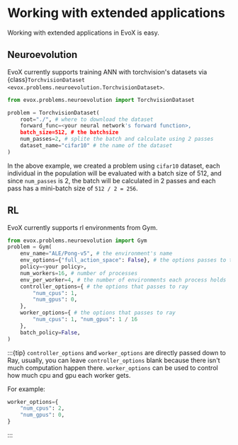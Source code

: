 # Working with extended applications

Working with extended applications in EvoX is easy.

## Neuroevolution

EvoX currently supports training ANN with torchvision's datasets via {class}`TorchvisionDataset <evox.problems.neuroevolution.TorchvisionDataset>`.

```python
from evox.problems.neuroevolution import TorchvisionDataset

problem = TorchvisionDataset(
    root="./", # where to download the dataset
    forward_func=<your neural network's forward function>,
    batch_size=512, # the batchsize
    num_passes=2, # splite the batch and calculate using 2 passes
    dataset_name="cifar10" # the name of the dataset
)
```

In the above example, we created a problem using `cifar10` dataset,
each individual in the population will be evaluated with a batch size of 512, and since `num_passes` is 2,
the batch will be calculated in 2 passes and each pass has a mini-batch size of `512 / 2 = 256`.

## RL

EvoX currently supports rl environments from Gym.

```python
from evox.problems.neuroevolution import Gym
problem = Gym(
    env_name="ALE/Pong-v5", # the environment's name
    env_options={"full_action_space": False}, # the options passes to the environment
    policy=<your policy>,
    num_workers=16, # number of processes
    env_per_worker=4, # the number of environments each process holds
    controller_options={ # the options that passes to ray
        "num_cpus": 1,
        "num_gpus": 0,
    },
    worker_options={ # the options that passes to ray
        "num_cpus": 1, "num_gpus": 1 / 16
    },
    batch_policy=False,
)
```

:::{tip}
`controller_options` and `worker_options` are directly passed down to Ray,
usually, you can leave `controller_options` blank because there isn't much computation happen there.
`worker_options` can be used to control how much cpu and gpu each worker gets.

For example:

```python
worker_options={
    "num_cpus": 2,
    "num_gpus": 0,
}
```
:::
